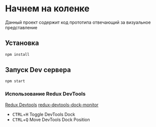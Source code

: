 # Начнем на коленке #

Данный проект содержит код прототипа отвечающий за визуальное представление

## Установка

```bash
npm install
```

## Запуск Dev сервера

```bash
npm start
```

### Использование Redux DevTools

[Redux Devtools](https://github.com/gaearon/redux-devtools)
[redux-devtools-dock-monitor](https://github.com/gaearon/redux-devtools-dock-monitor)

- <kbd>CTRL</kbd>+<kbd>H</kbd> Toggle DevTools Dock
- <kbd>CTRL</kbd>+<kbd>Q</kbd> Move DevTools Dock Position
